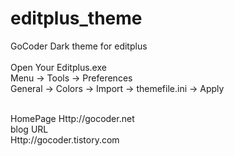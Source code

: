 # editplus_theme <Br>
GoCoder Dark theme for editplus  <Br>
<Br>
Open Your Editplus.exe <Br>
Menu -> Tools -> Preferences <Br>
General -> Colors -> Import -> themefile.ini -> Apply <Br>
<Br>

HomePage 
  Http://gocoder.net <Br>
blog URL <Br>
  Http://gocoder.tistory.com <Br>
<Br>
